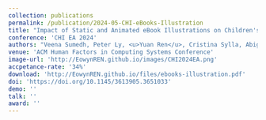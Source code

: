 ```yaml
---
collection: publications
permalink: /publication/2024-05-CHI-eBooks-Illustration
title: "Impact of Static and Animated eBook Illustrations on Children's Engagement, Enjoyment, and Information Recall"
conference: 'CHI EA 2024'
authors: "Veena Sumedh, Peter Ly, <u>Yuan Ren</u>, Cristina Sylla, Abigail Plata, Ahmed Sabbir Arif"
venue: 'ACM Human Factors in Computing Systems Conference'
image-url: 'http://EowynREN.github.io/images/CHI2024EA.png'
accpetance-rate: '34%'
download: 'http://EowynREN.github.io/files/ebooks-illustration.pdf'
doi: 'https://doi.org/10.1145/3613905.3651033'
demo: ''
talk: ''
award: ''
---
```

